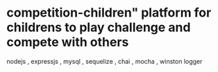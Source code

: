 
# competition-children" platform for childrens to play challenge and compete with others

nodejs , expressjs , mysql , sequelize , chai , mocha , winston logger

